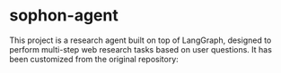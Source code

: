 # sophon-agent
This project is a research agent built on top of LangGraph, designed to perform multi-step web research tasks based on user questions. It has been customized from the original repository:
